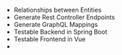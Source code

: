 - Relationships between Entities
- Generate Rest Controller Endpoints
- Generate GraphQL Mappings
- Testable Backend in Spring Boot
- Testable Frontend in Vue 
- 